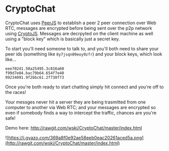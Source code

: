 # CryptoChat
CryptoChat uses [PeerJS](http://peerjs.com) to establish a peer 2 peer connection over Web RTC, messages are encrypted before being sent over the p2p network using [CryptoJS](https://www.npmjs.com/package/crypto-js). Messages are decrpyted on the client machine as well using a "block key" which is basically just a secret key. 

To start you'll need someone to talk to, and you'll both need to share your peer ids (something like `8y7jsqn09eoy9zfr`) and your block keys, which look like...

```
eee70241.50a25495.3c816a60
f99d7e04.bac79b64.654f7e40
99234091.9f2bbc61.2f730f73
```

Once you're both ready to start chatting simply hit connect and you're off to the races!

Your messges never hit a server they are being trasmitted from one computer to another via Web RTC; and your messages are encrypted so even if somebody finds a way to intercept the traffic, chances are you're safe!


Demo here: http://rawgit.com/wski/CryptoChat/master/index.html


![https://i.gyazo.com/369a8f0e92ae58eeb0eac20261aced5a.png](http://rawgit.com/wski/CryptoChat/master/index.html)